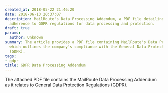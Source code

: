```yaml
---
created_at: 2018-05-22 21:46:20
date: 2018-06-13 20:37:07
description: MailRoute's Data Processing Addendum, a PDF file detailing the company's
  adherence to GDPR regulations for data processing and protection.
draft: true
params:
  author: Unknown
summary: The article provides a PDF file containing MailRoute's Data Processing Addendum,
  which outlines the company's compliance with the General Data Protection Regulation
  (GDPR).
tags:
- gdpr
title: GDPR Data Processing Addendum
---
```



The attached PDF file contains the MailRoute Data Processing Addendum as it
relates to General Data Protection Regulations (GDPR).

